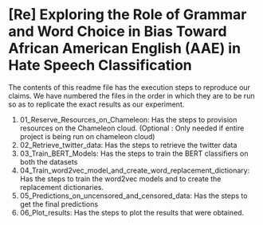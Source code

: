 
# [Re] Exploring the Role of Grammar and Word Choice in Bias Toward African American English (AAE) in Hate Speech Classification

The contents of this readme file has the execution steps to reproduce our claims. 
We have numbered the files in the order in which they are to be run so as to replicate the exact results as our experiment.
 1. 01_Reserve_Resources_on_Chameleon: Has the steps to provision resources on the Chameleon cloud. (Optional : Only needed if entire project is being run on chameleon cloud)
 2. 02_Retrieve_twitter_data: Has the steps to retrieve the twitter data
 3. 03_Train_BERT_Models: Has the steps to train the BERT classifiers on both the datasets
 4. 04_Train_word2vec_model_and_create_word_replacement_dictionary: Has the steps to train the word2vec models and to create the replacement dictionaries.
 5. 05_Predictions_on_uncensored_and_censored_data: Has the steps to get the final predictions
 6. 06_Plot_results: Has the steps to plot the results that were obtained.

